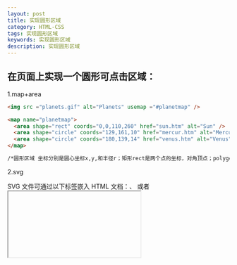 ```yaml
---
layout: post
title: 实现圆形区域
category: HTML-CSS
tags: 实现圆形区域
keywords: 实现圆形区域
description: 实现圆形区域
---
```


## 在页面上实现一个圆形可点击区域：
1.map+area
```html
<img src ="planets.gif" alt="Planets" usemap ="#planetmap" />

<map name="planetmap">
  <area shape="rect" coords="0,0,110,260" href="sun.htm" alt="Sun" />
  <area shape="circle" coords="129,161,10" href="mercur.htm" alt="Mercury" />
  <area shape="circle" coords="180,139,14" href="venus.htm" alt="Venus" />
</map>

/*圆形区域 坐标分别是圆心坐标x,y,和半径r；矩形rect是两个点的坐标，对角顶点；polygon多边形，要写每一个顶点坐标*/
```

2.svg

SVG 文件可通过以下标签嵌入 HTML 文档：<embed>、<object> 或者 <iframe>。
```html
<?xml version="1.0" standalone="no"?>
<!DOCTYPE svg PUBLIC "-//W3C//DTD SVG 1.1//EN" 
"http://www.w3.org/Graphics/SVG/1.1/DTD/svg11.dtd">

<svg width="100%" height="100%" version="1.1"
xmlns="http://www.w3.org/2000/svg">

<circle cx="100" cy="50" r="40" stroke="black"
stroke-width="2" fill="red"/>

</svg>
```

3.border-radius

4.纯js实现，需要求一个点在不在圆上简单算法、获取鼠标坐标等等。

